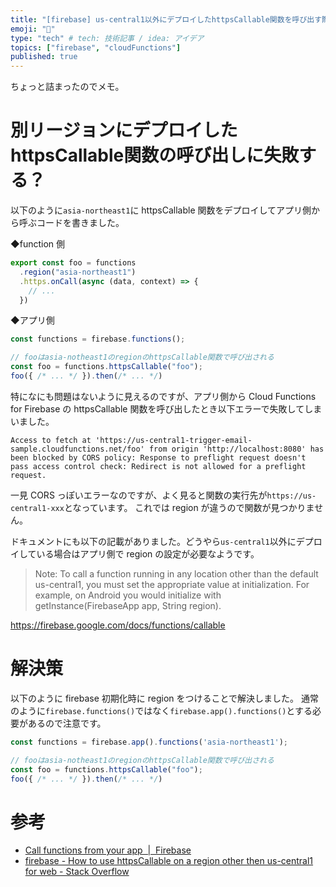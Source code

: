 ```yaml
---
title: "[firebase] us-central1以外にデプロイしたhttpsCallable関数を呼び出す際には.."
emoji: "🤙"
type: "tech" # tech: 技術記事 / idea: アイデア
topics: ["firebase", "cloudFunctions"]
published: true
---
```


ちょっと詰まったのでメモ。

# 別リージョンにデプロイしたhttpsCallable関数の呼び出しに失敗する？

以下のように`asia-northeast1`に httpsCallable 関数をデプロイしてアプリ側から呼ぶコードを書きました。

◆function 側

```js
export const foo = functions
  .region("asia-northeast1")
  .https.onCall(async (data, context) => {
    // ...
  })
```

◆アプリ側

```js
const functions = firebase.functions();

// fooはasia-notheast1のregionのhttpsCallable関数で呼び出される
const foo = functions.httpsCallable("foo");
foo({ /* ... */ }).then(/* ... */)
```

特になにも問題はないように見えるのですが、アプリ側から Cloud Functions for Firebase の httpsCallable 関数を呼び出したとき以下エラーで失敗してしまいました。

```
Access to fetch at 'https://us-central1-trigger-email-sample.cloudfunctions.net/foo' from origin 'http://localhost:8080' has been blocked by CORS policy: Response to preflight request doesn't pass access control check: Redirect is not allowed for a preflight request.
```

一見 CORS っぽいエラーなのですが、よく見ると関数の実行先が`https://us-central1-xxx`となっています。
これでは region が違うので関数が見つかりません。

ドキュメントにも以下の記載がありました。どうやら`us-central1`以外にデプロイしている場合はアプリ側で region の設定が必要なようです。

> Note: To call a function running in any location other than the default us-central1, you must set the appropriate value at initialization. For example, on Android you would initialize with getInstance(FirebaseApp app, String region).

https://firebase.google.com/docs/functions/callable


# 解決策

以下のように firebase 初期化時に region をつけることで解決しました。
通常のように`firebase.functions()`ではなく`firebase.app().functions()`とする必要があるので注意です。

```js
const functions = firebase.app().functions('asia-northeast1');

// fooはasia-notheast1のregionのhttpsCallable関数で呼び出される
const foo = functions.httpsCallable("foo");
foo({ /* ... */ }).then(/* ... */)
```

# 参考

- [Call functions from your app  |  Firebase](https://firebase.google.com/docs/functions/callable#web_2)
- [firebase - How to use httpsCallable on a region other then us-central1 for web - Stack Overflow](https://stackoverflow.com/questions/57547745/how-to-use-httpscallable-on-a-region-other-then-us-central1-for-web)
